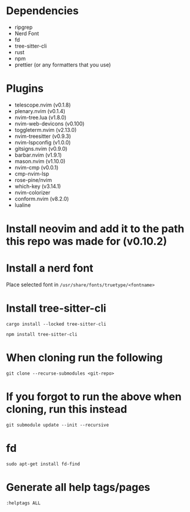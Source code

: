 # Dependencies

- ripgrep 
- Nerd Font 
- fd 
- tree-sitter-cli
- rust
- npm
- prettier (or any formatters that you use)

# Plugins

- telescope.nvim (v0.1.8)
- plenary.nvim (v0.1.4)
- nvim-tree.lua (v1.8.0)
- nvim-web-devicons (v0.100)
- toggleterm.nvim (v2.13.0)
- nvim-treesitter (v0.9.3)
- nvim-lspconfig (v1.0.0)
- gitsigns.nvim (v0.9.0)
- barbar.nvim (v1.9.1)
- mason.nvim (v1.10.0)
- nvim-cmp (v0.0.1)
- cmp-nvim-lsp
- rose-pine/nvim
- which-key (v3.14.1)
- nvim-colorizer
- conform.nvim (v8.2.0)
- lualine

# Install neovim and add it to the path this repo was made for (v0.10.2)

# Install a nerd font

Place selected font in `/usr/share/fonts/truetype/<fontname>`

# Install tree-sitter-cli

`cargo install --locked tree-sitter-cli`

`npm install tree-sitter-cli`

# When cloning run the following

`git clone --recurse-submodules <git-repo>`

# If you forgot to run the above when cloning, run this instead

`git submodule update --init --recursive`

# fd

`sudo apt-get install fd-find`

# Generate all help tags/pages

`:helptags ALL`

